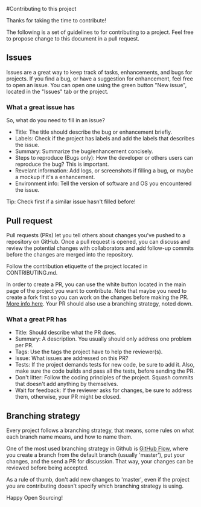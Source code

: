 #Contributing to this project

Thanks for taking the time to contribute!

The following is a set of guidelines to for contributing to a project. Feel free to propose change to this document in a pull request.

## Issues

Issues are a great way to keep track of tasks, enhancements, and bugs for projects. If you find a bug, or have a suggestion for enhancement, feel free to open an issue. You can open one using the green button "New issue", located in the "Issues" tab or the project.

### What a great issue has

So, what do you need to fill in an issue?
 * Title: The title should describe the bug or enhancement briefly.
 * Labels: Check if the project has labels and add the labels that describes the issue.
 * Summary: Summarize the bug/enhancement concisely.
 * Steps to reproduce (Bugs only): How the developer or others users can reproduce the bug? This is important.
 * Revelant information: Add logs, or screenshots if filling a bug, or maybe a mockup if it's a enhancement.
 * Environment info: Tell the version of software and OS you encountered the issue. 

Tip: Check first if a similar issue hasn't filled before!

## Pull request

Pull requests (PRs) let you tell others about changes you've pushed to a repository on GitHub. Once a pull request is opened, you can discuss and review the potential changes with collaborators and add follow-up commits before the changes are merged into the repository.

Follow the contribution etiquette of the project located in CONTRIBUTING.md.

In order to create a PR, you can use the white button located in the main page of the project you want to contribute. Note that maybe you need to create a fork first so you can work on the changes before making the PR. [More info here](https://help.github.com/articles/creating-a-pull-request-from-a-fork/). Your PR should also use a branching strategy, noted down.

### What a great PR has

 * Title: Should describe what the PR does.
 * Summary: A description. You usually should only address one problem per PR.
 * Tags: Use the tags the project have to help the reviewer(s).
 * Issue: What issues are addressed on this PR?
 * Tests: If the project demands tests for new code, be sure to add it. Also, make sure the code builds and pass all the tests, before sending the PR.
 * Don't litter: Follow the coding principles of the project. Squash commits that doesn't add anything by themselves.
 * Wait for feedback: If the reviewer asks for changes, be sure to address them, otherwise, your PR might be closed.

## Branching strategy

Every project follows a branching strategy, that means, some rules on what each branch name means, and how to name them.

One of the most used branching strategy in Github is [GitHub Flow](https://guides.github.com/introduction/flow/), where you create a branch from the default branch (usually 'master'), put your changes, and the send a PR for discussion. That way, your changes can be reviewed before being accepted.

As a rule of thumb, don't add new changes to 'master', even if the project you are contributing doesn't specify which branching strategy is using.

Happy Open Sourcing!
